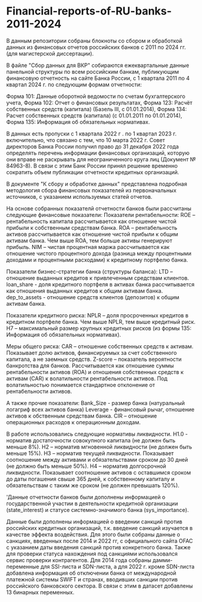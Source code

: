# Financial-reports-of-RU-banks-2011-2024
В данным репозитории собраны блокноты со сбором и обработкой данных из финансовых отчетов российских банков с 2011 по 2024 гг. (для магистерской диссертации).

В файле "Сбор данных для ВКР" собираются ежеквартальные данные панельной структуры по всем российским банкам, публикующим финансовую отчетность на сайте Банка России, с 1 квартала 2011 по 4 квартал 2024 г.  по следующим формам отчетности:

Форма 101: Данные оборотной ведомости по счетам бухгалтерского учета,
Форма 102: Отчет о финансовых результатах,
Форма 123: Расчёт собственных средств (капитала) (Базель III, с 01.01.2014),
Форма 134: Расчет собственных средств (капитала) (с 01.01.2011 по 01.01.2014),
Форма 135: Информация об обязательных нормативах.

В данных есть пропуски с 1 квартала 2022 г . по 1 квартал 2023 г. включительно, что связано с тем, что 10 марта 2022 г. Совет директоров Банка России получил право до 31 декабря 2022 года определять перечень информации финансовых организаций, которую они вправе не раскрывать для неограниченного круга лиц (Документ № 84963-8). В связи с этим Банк России принял решение временно сократить объем публикации отчетности кредитных организаций. 

В документе "К сбору и обработке данных" представлена подробная методология сбора финансовых показателей из первоначальных источников, с указанием используемых статей отчетов. 

На основе собранных показателй отчетности банков были рассчитаны следующие финансовые показатели:
Показатели рентабельности:
ROE – рентабельность капитала рассчитывается как отношение чистой прибыли к собственным средствам банка.
ROA – рентабельность активов рассчитывается как отношение чистой прибыли к общим активам банка. Чем выше ROA, тем больше активы генерируют прибыль. 
NIM – чистая процентная маржа рассчитывается как отношение чистого процентного дохода (разница между процентными доходами и процентными расходами) к кредитному портфелю банка.

Показатели бизнес-стратегии банка (структуры баланса):
LTD – отношение выданных кредитов к привлеченным средствам клиентов. 
loan_share - доля кредитного портфеля в активах банка рассчитывается как отношения выданных кредитов к общим активам банка. 
dep_to_assets - отношение средств клиентов (депозитов) к общим активам банка.

Показатели кредитного риска:
NPLR – доля просроченных кредитов в кредитном портфеле банка. Чем выше NPLR, тем выше кредитный риск.
Н7 – максимальный размер крупных кредитных рисков (из формы 135: Информация об обязательных нормативах).

Меры общего риска:
CAR – отношение собственных средств к активам. Показывает долю активов, финансируемых за счет собственного капитала, а не заемных средств.
Z-score – показатель вероятности банкротства для банков. Рассчитывается как отношение суммы рентабельности активов (ROA) и отношения собственных средств к активам (CAR) к волатильности рентабельности активов. Под волатильностью понимается стандартное отклонение от рентабельности активов. 

А также прочие показатели:
Bank_Size - размер банка (натуральный логагриф всех активов банка)
Leverage - финансовый рычаг, отношение активов к обственным средствам банка.
CIR – отношение операционных расходов к операционным доходам.

В работе использовались следующие нормативы ликвидности.
Н1.0 - норматив достаточности совокупного капитала (не должен быть меньше 8%).
Н2 – норматив мгновенной ликвидности (не должен быть меньше 15%).
Н3 – норматив текущей ликвидности. Показывает соотношение между активами и обязательствами сроком до 30 дней (не должно быть меньше 50%).
Н4 – норматив долгосрочной ликвидности. Показывает соотношение активов с оставшимся сроком до даты погашения свыше 365 дней, к собственному капиталу и обязательствам с таким же сроком (не должен превышать 120%).

'Данные отчетности банков были дополнены информацией о государственной участии в деятельности кредитной организации (state_interest) и статусе системно-значимого банка (sys_importance).

Данные были дополнены информацией о введении санкций против российских кредитных организаций, т.к. введение санкций изучается в качестве эффекта воздействия. Для этого были собраны данные о санкциях, введенных после 2014 и 2022 гг, с официального сайта OFAC с указанием даты введения санкций против конкретного банка. Также для проверки статуса нахождения под санкциями использовался сервис проверки контрагентов.  Для 2014 года собраны дамми-переменные для SSI-листа и SDN-листа, а для 2022 г. кроме SDN-листа добавлена информация об отключении банка от международной платежной системы SWIFT и странах, вводивших санкции против российского банковского сектора. В связи с этим в датасет добавлены 13 бинарных переменных. 


